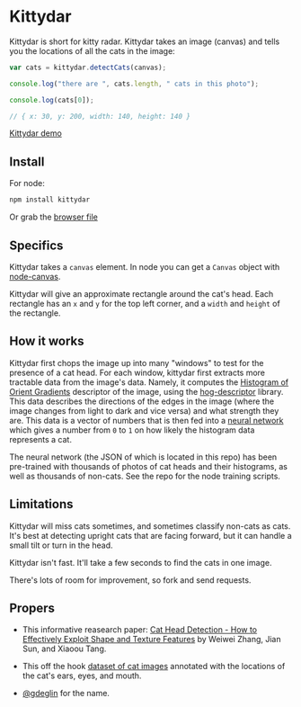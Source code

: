 # Kittydar

Kittydar is short for kitty radar. Kittydar takes an image (canvas) and tells you the locations of all the cats in the image:

```javascript
var cats = kittydar.detectCats(canvas);

console.log("there are ", cats.length, " cats in this photo");

console.log(cats[0]);

// { x: 30, y: 200, width: 140, height: 140 }
```

[Kittydar demo](http://harthur.github.com/kittydar)

## Install

For node:

```bash
npm install kittydar
```

Or grab the [browser file](http://github.com/harthur/kittydar/downloads)

## Specifics

Kittydar takes a `canvas` element. In node you can get a `Canvas` object with [node-canvas](https://github.com/LearnBoost/node-canvas).

Kittydar will give an approximate rectangle around the cat's head. Each rectangle has an `x` and `y` for the top left corner, and a `width` and `height` of the rectangle.

## How it works

Kittydar first chops the image up into many "windows" to test for the presence of a cat head. For each window, kittydar first extracts more tractable data from the image's data. Namely, it computes the [Histogram of Orient Gradients](http://en.wikipedia.org/wiki/Histogram_of_oriented_gradients) descriptor of the image, using the [hog-descriptor](http://github.com/harthur/hog-descriptor) library. This data describes the directions of the edges in the image (where the image changes from light to dark and vice versa) and what strength they are. This data is a vector of numbers that is then fed into a [neural network](https://github.com/harthur/brain) which gives a number from `0` to `1` on how likely the histogram data represents a cat.

The neural network (the JSON of which is located in this repo) has been pre-trained with thousands of photos of cat heads and their histograms, as well as thousands of non-cats. See the repo for the node training scripts.

## Limitations

Kittydar will miss cats sometimes, and sometimes classify non-cats as cats. It's best at detecting upright cats that are facing forward, but it can handle a small tilt or turn in the head.

Kittydar isn't fast. It'll take a few seconds to find the cats in one image.

There's lots of room for improvement, so fork and send requests.

## Propers

* This informative reasearch paper: [Cat Head Detection - How to Effectively Exploit Shape and Texture Features](http://research.microsoft.com/pubs/80582/ECCV_CAT_PROC.pdf) by Weiwei Zhang, Jian Sun, and Xiaoou Tang.

* This off the hook [dataset of cat images](http://137.189.35.203/WebUI/CatDatabase/catData.html) annotated with the locations of the cat's ears, eyes, and mouth.

* [@gdeglin](http://github.com/gdeglin) for the name.
